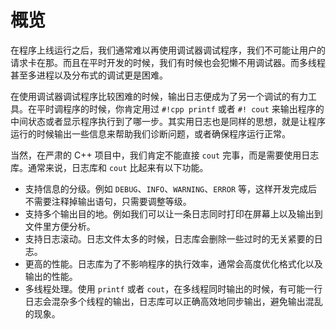 # 概览

在程序上线运行之后，我们通常难以再使用调试器调试程序，我们不可能让用户的请求卡在那。而且在平时开发的时候，我们有时候也会犯懒不用调试器。而多线程甚至多进程以及分布式的调试更是困难。

在使用调试器调试程序比较困难的时候，输出日志便成为了另一个调试的有力工具。在平时调程序的时候，你肯定用过 `#!cpp printf` 或者 `#! cout` 来输出程序的中间状态或者显示程序执行到了哪一步。其实用日志也是同样的思想，就是让程序运行的时候输出一些信息来帮助我们诊断问题，或者确保程序运行正常。

当然，在严肃的 C++ 项目中，我们肯定不能直接 `cout` 完事，而是需要使用日志库。通常来说，日志库和 `cout` 比起来有以下功能。

- 支持信息的分级。例如 `DEBUG`、`INFO`、`WARNING`、`ERROR` 等，这样开发完成后不需要注释掉输出语句，只需要调整等级。
- 支持多个输出目的地。例如我们可以让一条日志同时打印在屏幕上以及输出到文件里方便分析。
- 支持日志滚动。日志文件太多的时候，日志库会删除一些过时的无关紧要的日志。
- 更高的性能。日志库为了不影响程序的执行效率，通常会高度优化格式化以及输出的性能。
- 多线程处理。使用 `printf` 或者 `cout`，在多线程同时输出的时候，有可能一行日志会混杂多个线程的输出，日志库可以正确高效地同步输出，避免输出混乱的现象。